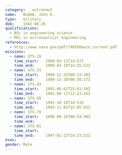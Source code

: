 ```yaml
---
category:	astronaut
name:	BLAHA, John E.
type:	military
dob:	1942-08-26
qualifications:
  - BSc in engineering science
  - MSc in astronautical engineering
references:
  - http://www.nasa.gov/pdf/740566main_current.pdf
missions:
  - name: STS-29
    time_start:   1989-03-13T14:57Z
    time_end:     1989-03-18T14:35:52Z
  - name: STS-33
    time_start:   1989-11-23T00:23:30Z
    time_end:     1989-11-28T00:30:17Z
  - name: STS-43
    time_start:   1991-08-02T15:01:59Z
    time_end:     1991-08-11T12:23:26Z
  - name: STS-58
    time_start:   1993-10-18T14:53Z
    time_end:     1993-11-01T15:05:43Z
  - name: STS-79
    time_start:   1996-09-16T08:54:49Z
    time_end:     
  - name: STS-81
    time_start:   
    time_end:     1997-01-22T14:23:52Z
evas:
gender:	Male
---
```

